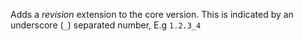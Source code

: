 Adds a *revision* extension to the core version. This is indicated by an underscore (`_`) separated number, E.g `1.2.3_4`
